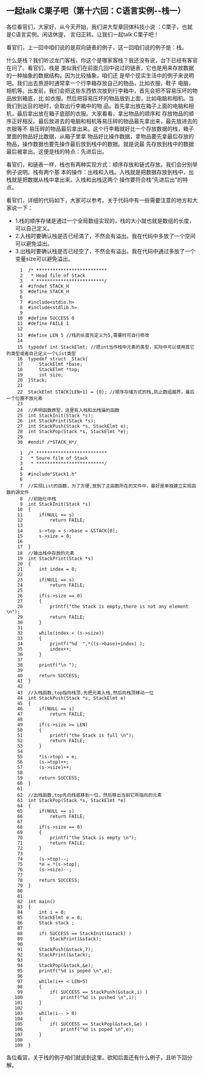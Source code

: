 ## 一起talk C栗子吧（第十六回：C语言实例--栈一）

各位看官们，大家好，从今天开始，我们讲大型章回体科技小说 ：C栗子，也就是C语言实例。闲话休提，
言归正转。让我们一起talk C栗子吧！ 

看官们，上一回中咱们说的是双向链表的例子，这一回咱们说的例子是：栈。

什么是栈？我们听过龙门客栈，你这个是哪家客栈？我还没有说，台下已经有客官在问了。看官们，栈是
类似我们在前面几回中说过的链表，它也是用来存放数据的一种抽象的数据结构。因为比较抽象，咱们还
是举个现实生活中的例子来说明吧。我们出去旅游时通常拿一个行李箱存放自己的物品，比如衣服，鞋子
电脑，相机等。出发前，我们会把这些东西依次放到行李箱中，首先会把不容易压坏的物品放到箱底，比
如衣服。然后把容易压坏的物品放到上面，比如电脑和相机。当我们到达目的地时，会取出行李箱中的物
品。首先拿出放在箱子上面的电脑和相机，最后拿出放在箱子底部的衣服。大家看看，拿出物品的顺序和
存放物品的顺序正好相反。最后放进去的电脑和相机等易压碎的物品最先拿出来，最先放进去的衣服等不
易压碎的物品最后拿出来。这个行李箱就好比一个存放数据的栈，箱子里面的物品好比数据，从箱子里拿
物品好比操作数据，拿物品要先拿最后存放的物品，操作数据也要先操作最后放到栈中的数据。就是说最
先存放到栈中的数据最后被拿出。这便是栈的特点：先进后出。

看官们，和链表一样，栈也有两种实现方式：顺序存放和链式存放。我们会分别举例子说明。栈有两个基
本的操作：出栈和入栈。入栈就是把数据存放到栈中，出栈就是把数据从栈中拿出来。入栈和出栈这两个
操作要符合栈“先进后出”的特点。

看官们，详细的代码如下，大家可以参考。关于代码中有一些需要注意的地方和大家说一下：
- 1.栈的顺序存储是通过一个全局数组实现的，栈的大小就也就是数组的长度，可以自己定义。
- 2.入栈时要确认栈是否已经満了，不然会有溢出。我在代码中多放了一个空间可以避免溢出。
- 3.出栈时要确认栈是否已经空了，不然会有溢出。我在代码中通过多放了一个变量size可以避免溢出。

```
     1	/* **************************
     2	 * Head file of Stack
     3	 * *************************/
     4	#ifndef STACK_H
     5	#define STACK_H
     6	
     7	#include<stdio.h>
     8	#include<stdlib.h>
     9	
    10	#define SUCCESS 0
    11	#define FAILE 1
    12	
    13	#define LEN 5 //栈的长度先定义为5,需要时可自行修改
    14	
    15	typedef int StackElmt; //把int当作栈中元素的类型，实际中可以使用其它的类型或者自己定义一个List类型
    16	typedef struct _Stack{
    17		StackElmt *base;
    18		StackElmt *top;
    19		int size;
    20	}Stack;
    21	
    22	StackElmt STACK[LEN+1] = {0}; //顺序存储方式的栈,防止数组越界，最后一个位置不放元素
    23	
    24	//声明函数原型，这里有入栈和出栈操的函数
    25	int StackInit(Stack *s);
    26	int StackPrint(Stack *s);
    27	int StackPush(Stack *s, StackElmt e);
    28	int StackPop(Stack *s, StackElmt *e);
    29	
    30	#endif /*STACK_H*/

```
```
     1	/* **************************
     2	 * Soure file of Stack
     3	 * *************************/
     4	
     5	#include"Stack1.h"
     6	
     7	//实现List的函数，为了方便,放到了主函数所在的文件中，最好是单独建立实现函数的源文件
     8	//初始化中栈
     9	int StackInit(Stack *s)
    10	{
    11		if(NULL == s)
    12			return FAILE;
    13	
    14		s->top = s->base = &STACK[0];
    15		s->size = 0;
    16	
    17	}
    18	//输出栈中存放的元素
    19	int StackPrint(Stack *s)
    20	{
    21		int index = 0;
    22	
    23		if(NULL == s)
    24			return FAILE;
    25	
    26		if(s->size == 0)
    27		{
    28			printf("the Stack is empty,there is not any element \n");
    29			return FAILE;
    30		}
    31	
    32		while(index < (s->size))
    33		{
    34			printf("%d  ",*((s->base)+index) );
    35			index++;
    36		}
    37	
    38		printf("\n ");
    39	
    40		return SUCCESS;
    41	}
    42	
    43	//入栈函数,top指向栈顶,先把元素入栈,然后向栈顶移动一位
    44	int StackPush(Stack *s, StackElmt e)
    45	{
    46		if(NULL == s)
    47			return FAILE;
    48	
    49		if(s->size >= LEN)
    50		{
    51			printf("the Stack is full \n");
    52			return FAILE;
    53		}
    54	
    55		*(s->top) = e;
    56		(s->top)++;
    57		(s->size)++;
    58	
    59		return SUCCESS;
    60	}
    61	
    62	//出栈函数,top先向栈底移到一位，然后移出当前它所指向的元素
    63	int StackPop(Stack *s, StackElmt *e)
    64	{
    65		if(NULL == s)
    66			return FAILE;
    67	
    68		if(s->size == 0)
    69		{
    70			printf("the Stack is empty \n");
    71			return FAILE;
    72		}
    73	
    74		(s->top)--;
    75		*e = *(s->top);
    76		(s->size)--;
    77	
    78		return SUCCESS;
    79	}
    80	
    81	
    82	int main()
    83	{
    84		int i = 0;
    85		StackElmt e = 0;
    86		Stack stack ;
    87	
    88		if( SUCCESS == StackInit(&stack) )
    89			StackPrint(&stack);
    90	
    91		StackPush(&stack,7);
    92		StackPrint(&stack);
    93	
    94		StackPop(&stack,&e);
    95		printf("%d is poped \n",e);
    96	
    97		while(i++ < LEN+5)
    98		{
    99			if( SUCCESS == StackPush(&stack,i) )
   100				printf("%d is pushed \n",i);
   101		}
   102	
   103		while(i-- > 0)
   104		{
   105			if( SUCCESS == StackPop(&stack,&e) )
   106				printf("%d is poped \n",e);
   107		}
   108	
   109	}

```
各位看官，关于栈的例子咱们就说到这里。欲知后面还有什么例子，且听下回分解。
